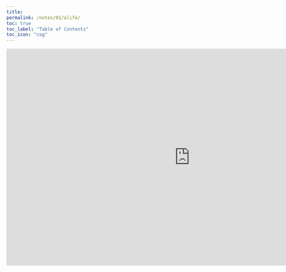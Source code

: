 ```yaml
---
title: 
permalink: /notes/01/alife/
toc: true
toc_label: "Table of Contents"
toc_icon: "cog"
---
```


<iframe src="https://docs.google.com/presentation/d/e/2PACX-1vTR_Ghc_e9QkXmXCi1fVFJ0vnef7tLOxbXF38bd1FF7z4t_oRx4gGXOv5tARe9_y72hNeYX0iJLzl4x/embed?start=false&loop=false&delayms=10000" frameborder="0" width="960" height="569" allowfullscreen="true" mozallowfullscreen="true" webkitallowfullscreen="true"></iframe>